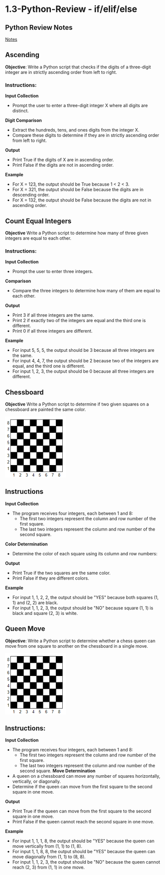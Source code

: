 # 1.3-Python-Review - if/elif/else

## Python Review Notes
[Notes](https://drive.google.com/drive/folders/1qjB9FMWxZHhXOouDr0D22zN7S0-rF4_w?usp=sharing)

## Ascending
**Objective**: Write a Python script that checks if the digits of a three-digit integer are in strictly ascending order from left to right.

### Instructions:

**Input Collection**

- Prompt the user to enter a three-digit integer X where all digits are distinct.

**Digit Comparison**
- Extract the hundreds, tens, and ones digits from the integer X.
- Compare these digits to determine if they are in strictly ascending order from left to right.

**Output**
- Print True if the digits of X are in ascending order.
- Print False if the digits are not in ascending order.

**Example**
- For X = 123, the output should be True because 1 < 2 < 3.
- For X = 321, the output should be False because the digits are in descending order.
- For X = 132, the output should be False because the digits are not in ascending order.

## Count Equal Integers
**Objective**
Write a Python script to determine how many of three given integers are equal to each other.

### Instructions:
**Input Collection**
- Prompt the user to enter three integers.

**Comparison**
- Compare the three integers to determine how many of them are equal to each other.

**Output**
- Print 3 if all three integers are the same.
- Print 2 if exactly two of the integers are equal and the third one is different.
- Print 0 if all three integers are different.

**Example**
- For input 5, 5, 5, the output should be 3 because all three integers are the same.
- For input 4, 4, 7, the output should be 2 because two of the integers are equal, and the third one is different.
- For input 1, 2, 3, the output should be 0 because all three integers are different.

##  Chessboard
**Objective**
Write a Python script to determine if two given squares on a chessboard are painted the same color.

![Chessboard](chessboard.png)

## Instructions
**Input Collection**
- The program receives four integers, each between 1 and 8:
    - The first two integers represent the column and row number of the first square.
    - The last two integers represent the column and row number of the second square.

**Color Determination**
- Determine the color of each square using its column and row numbers:

**Output**
- Print True if the two squares are the same color.
- Print False if they are different colors.

**Example**
- For input 1, 1, 2, 2, the output should be "YES" because both squares (1, 1) and (2, 2) are black.
- For input 1, 1, 2, 3, the output should be "NO" because square (1, 1) is black and square (2, 3) is white.

## Queen Move
**Objective**:
Write a Python script to determine whether a chess queen can move from one square to another on the chessboard in a single move.

![Chessboard](chessboard.png)

## Instructions:
**Input Collection**
- The program receives four integers, each between 1 and 8:
    - The first two integers represent the column and row number of the first square.
    - The last two integers represent the column and row number of the second square.
**Move Determination**
- A queen on a chessboard can move any number of squares horizontally, vertically, or diagonally.
- Determine if the queen can move from the first square to the second square in one move.

**Output**
- Print True if the queen can move from the first square to the second square in one move.
- Print False if the queen cannot reach the second square in one move.

**Example**
- For input 1, 1, 1, 8, the output should be "YES" because the queen can move vertically from (1, 1) to (1, 8).
- For input 1, 1, 8, 8, the output should be "YES" because the queen can move diagonally from (1, 1) to (8, 8).
- For input 1, 1, 2, 3, the output should be "NO" because the queen cannot reach (2, 3) from (1, 1) in one move.